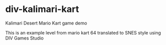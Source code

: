 # div-kalimari-kart
Kalimari Desert Mario Kart game demo 

This is an example level from mario kart 64 translated to SNES style using DIV Games Studio
